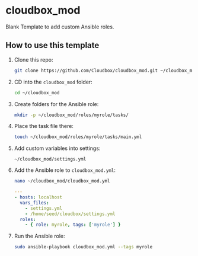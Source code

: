 # cloudbox_mod
Blank Template to add custom Ansible roles.

## How to use this template

1. Clone this repo:

    ```bash
    git clone https://github.com/Cloudbox/cloudbox_mod.git ~/cloudbox_mod
    ```

1. CD into the `cloudbox_mod` folder:

    ```bash
    cd ~/cloudbox_mod
    ```

1. Create folders for the Ansible role:

    ```bash
    mkdir -p ~/cloudbox_mod/roles/myrole/tasks/
    ```

1. Place the task file there:

    ```bash
    touch ~/cloudbox_mod/roles/myrole/tasks/main.yml
    ```

1. Add custom variables into settings:

    ```
    ~/cloudbox_mod/settings.yml
    ```

1. Add the Ansible role to `cloudbox_mod.yml`:

    ```bash
    nano ~/cloudbox_mod/cloudbox_mod.yml
    ```

    ```yaml
    ---
    - hosts: localhost
      vars_files:
        - settings.yml
        - /home/seed/cloudbox/settings.yml
      roles:
        - { role: myrole, tags: ['myrole'] }
    ```

1. Run the Ansible role:

    ```bash
    sudo ansible-playbook cloudbox_mod.yml --tags myrole
    ```

